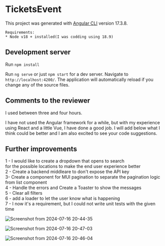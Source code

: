 # TicketsEvent

This project was generated with [Angular CLI](https://github.com/angular/angular-cli) version 17.3.8.

    Requirements:
    * Node v18 + installed(I was codding using 18.9)

## Development server

Run `npm install`

Run `ng serve` or just `npm start` for a dev server. Navigate to `http://localhost:4200/`. The application will automatically reload if you change any of the source files.

## Comments to the reviewer

I used between three and four hours.

I have not used the Angular framework for a while, but with my experience using React and a little Vue, I have done a good job. I will add below what I think could be better and I am also excited to see your code suggestions.

## Further improvements

1 - I would like to create a dropdown that opens to search <br>
for the possible locations to make the end user experience better <br>
2 - Create a backend middleare to don't expose the API key <br>
3- Create a component for MUI pagination to separate the pagination logic from list component <br>
4 - Handle the errors and Create a Toaster to show the messages <br>
5 - Clear all filters <br>
6 - add a loader to let the user know what is happening <br>
7 - I now it's a requirement, but I could not write unit tests with the given  time <be>


![Screenshot from 2024-07-16 20-44-35](https://github.com/user-attachments/assets/4981c594-046c-4821-9192-6a75dd45dd20) <br>

![Screenshot from 2024-07-16 20-47-03](https://github.com/user-attachments/assets/04b5136f-74e0-4c6e-9d91-79dfc6441427) <br>

![Screenshot from 2024-07-16 20-46-04](https://github.com/user-attachments/assets/dc9b6de7-59b5-4b90-b622-45032e1b71e6) <br>


